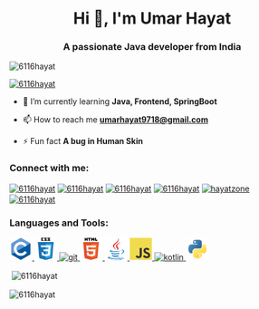 
<h1 align="center">Hi 👋, I'm Umar Hayat</h1>
<h3 align="center">A passionate Java developer from India</h3>


<p align="left"> <img src="https://komarev.com/ghpvc/?username=6116hayat&label=Profile%20views&color=0e75b6&style=flat" alt="6116hayat" /> </p>

<p align="left"> <a href="https://twitter.com/6116hayat" target="blank"><img src="https://img.shields.io/twitter/follow/6116hayat?logo=twitter&style=for-the-badge" alt="6116hayat" /></a> </p>

- 🌱 I’m currently learning **Java, Frontend, SpringBoot**

- 📫 How to reach me **umarhayat9718@gmail.com**

- ⚡ Fun fact **A bug in Human Skin**

<h3 align="left">Connect with me:</h3>
<p align="left">
<a href="https://codepen.io/6116hayat" target="blank"><img align="center" src="https://raw.githubusercontent.com/rahuldkjain/github-profile-readme-generator/master/src/images/icons/Social/codepen.svg" alt="6116hayat" height="30" width="40" /></a>
<a href="https://dev.to/6116hayat" target="blank"><img align="center" src="https://raw.githubusercontent.com/rahuldkjain/github-profile-readme-generator/master/src/images/icons/Social/devto.svg" alt="6116hayat" height="30" width="40" /></a>
<a href="https://twitter.com/6116hayat" target="blank"><img align="center" src="https://raw.githubusercontent.com/rahuldkjain/github-profile-readme-generator/master/src/images/icons/Social/twitter.svg" alt="6116hayat" height="30" width="40" /></a>
<a href="https://linkedin.com/in/6116hayat" target="blank"><img align="center" src="https://raw.githubusercontent.com/rahuldkjain/github-profile-readme-generator/master/src/images/icons/Social/linked-in-alt.svg" alt="6116hayat" height="30" width="40" /></a>
<a href="https://instagram.com/hayatzone" target="blank"><img align="center" src="https://raw.githubusercontent.com/rahuldkjain/github-profile-readme-generator/master/src/images/icons/Social/instagram.svg" alt="hayatzone" height="30" width="40" /></a>
<a href="https://www.leetcode.com/6116hayat" target="blank"><img align="center" src="https://raw.githubusercontent.com/rahuldkjain/github-profile-readme-generator/master/src/images/icons/Social/leet-code.svg" alt="6116hayat" height="30" width="40" /></a>
</p>

<h3 align="left">Languages and Tools:</h3>
<p align="left"> <a href="https://www.cprogramming.com/" target="_blank" rel="noreferrer"> <img src="https://raw.githubusercontent.com/devicons/devicon/master/icons/c/c-original.svg" alt="c" width="40" height="40"/> </a> <a href="https://www.w3schools.com/css/" target="_blank" rel="noreferrer"> <img src="https://raw.githubusercontent.com/devicons/devicon/master/icons/css3/css3-original-wordmark.svg" alt="css3" width="40" height="40"/> </a> <a href="https://git-scm.com/" target="_blank" rel="noreferrer"> <img src="https://www.vectorlogo.zone/logos/git-scm/git-scm-icon.svg" alt="git" width="40" height="40"/> </a> <a href="https://www.w3.org/html/" target="_blank" rel="noreferrer"> <img src="https://raw.githubusercontent.com/devicons/devicon/master/icons/html5/html5-original-wordmark.svg" alt="html5" width="40" height="40"/> </a> <a href="https://www.java.com" target="_blank" rel="noreferrer"> <img src="https://raw.githubusercontent.com/devicons/devicon/master/icons/java/java-original.svg" alt="java" width="40" height="40"/> </a> <a href="https://developer.mozilla.org/en-US/docs/Web/JavaScript" target="_blank" rel="noreferrer"> <img src="https://raw.githubusercontent.com/devicons/devicon/master/icons/javascript/javascript-original.svg" alt="javascript" width="40" height="40"/> </a> <a href="https://kotlinlang.org" target="_blank" rel="noreferrer"> <img src="https://www.vectorlogo.zone/logos/kotlinlang/kotlinlang-icon.svg" alt="kotlin" width="40" height="40"/> </a> <a href="https://www.python.org" target="_blank" rel="noreferrer"> <img src="https://raw.githubusercontent.com/devicons/devicon/master/icons/python/python-original.svg" alt="python" width="40" height="40"/> </a> </p>

<p>&nbsp;<img align="center" src="https://github-readme-stats.vercel.app/api?username=6116hayat&show_icons=true&locale=en" alt="6116hayat" /></p>

<p><img align="center" src="[![GitHub Streak](https://streak-stats.demolab.com/?user=DenverCoder1)](https://git.io/streak-stats)" alt="6116hayat" /></p>
